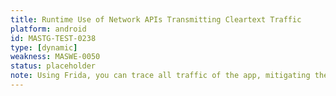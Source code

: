 ```yaml
---
title: Runtime Use of Network APIs Transmitting Cleartext Traffic
platform: android
id: MASTG-TEST-0238
type: [dynamic]
weakness: MASWE-0050
status: placeholder
note: Using Frida, you can trace all traffic of the app, mitigating the limitation of the dynamic analysis that you do not know which app, or which location is responsible for the traffic. Using Frida (and `.backtrace()`), you can be sure this is from the analyzed app, and know the exact location. A new limitation is then that all relevant networking APIs need to be instrumented.
---
```

